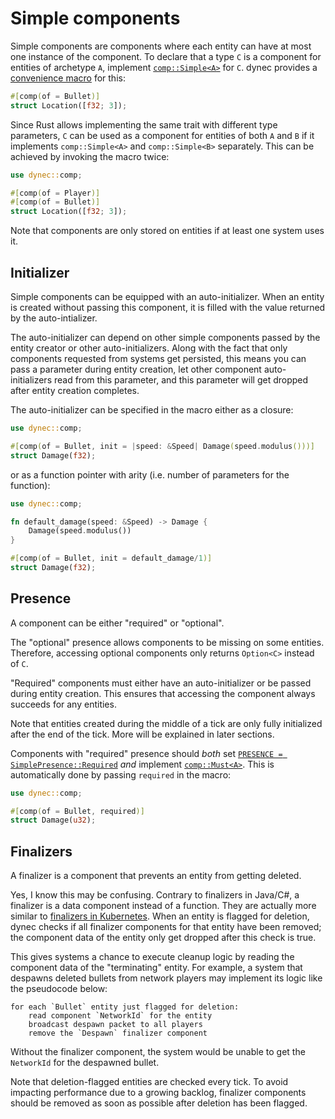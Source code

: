# Simple components

Simple components are components where
each entity can have at most one instance of the component.
To declare that a type `C` is a component for entities of archetype `A`,
implement [`comp::Simple<A>`][comp.simple] for `C`.
dynec provides a [convenience macro][macro.comp] for this:

```rust
#[comp(of = Bullet)]
struct Location([f32; 3]);
```

Since Rust allows implementing the same trait with different type parameters,
`C` can be used as a component for entities of both `A` and `B`
if it implements `comp::Simple<A>` and `comp::Simple<B>` separately.
This can be achieved by invoking the macro twice:

```rust
use dynec::comp;

#[comp(of = Player)]
#[comp(of = Bullet)]
struct Location([f32; 3]);
```

Note that components are only stored on entities if at least one system uses it.

## Initializer

Simple components can be equipped with an auto-initializer.
When an entity is created without passing this component,
it is filled with the value returned by the auto-intializer.

The auto-initializer can depend on other simple components
passed by the entity creator or other auto-initializers.
Along with the fact that only components requested from systems get persisted,
this means you can pass a parameter during entity creation,
let other component auto-initializers read from this parameter,
and this parameter will get dropped after entity creation completes.

The auto-initializer can be specified in the macro
either as a closure:

```rust
use dynec::comp;

#[comp(of = Bullet, init = |speed: &Speed| Damage(speed.modulus()))]
struct Damage(f32);
```

or as a function pointer with arity (i.e. number of parameters for the function):

```rust
use dynec::comp;

fn default_damage(speed: &Speed) -> Damage {
    Damage(speed.modulus()) 
}

#[comp(of = Bullet, init = default_damage/1)]
struct Damage(f32);
```

## Presence

A component can be either "required" or "optional".

The "optional" presence allows components to be missing on some entities.
Therefore, accessing optional components only returns `Option<C>` instead of `C`.

"Required" components must either have an auto-initializer
or be passed during entity creation.
This ensures that accessing the component always succeeds for any entities.

Note that entities created during the middle of a tick
are only fully initialized after the end of the tick.
More will be explained in later sections.

Components with "required" presence should *both*
set [`PRESENCE = SimplePresence::Required`][comp.simple.presence]
*and* implement [`comp::Must<A>`][must].
This is automatically done by passing `required` in the macro:

```rust
use dynec::comp;

#[comp(of = Bullet, required)]
struct Damage(u32);
```

## Finalizers

A finalizer is a component that prevents an entity from getting deleted.

Yes, I know this may be confusing.
Contrary to finalizers in Java/C\#,
a finalizer is a data component instead of a function.
They are actually more similar to [finalizers in Kubernetes][k8s-finalizers].
When an entity is flagged for deletion,
dynec checks if all finalizer components for that entity have been removed;
the component data of the entity only get dropped after this check is true.

This gives systems a chance to execute cleanup logic
by reading the component data of the "terminating" entity.
For example, a system that despawns deleted bullets from network players
may implement its logic like the pseudocode below:

```
for each `Bullet` entity just flagged for deletion:
    read component `NetworkId` for the entity
    broadcast despawn packet to all players
    remove the `Despawn` finalizer component
```

Without the finalizer component,
the system would be unable to get the `NetworkId` for the despawned bullet.

Note that deletion-flagged entities are checked every tick.
To avoid impacting performance due to a growing backlog,
finalizer components should be removed as soon as possible
after deletion has been flagged.

[comp.simple]: https://sof3.github.io/dynec/master/dynec/comp/trait.Simple.html
[comp.simple.presence]: https://sof3.github.io/dynec/master/dynec/comp/trait.Simple.html#associatedconstant.PRESENCE
[macro.comp]: https://sof3.github.io/dynec/master/dynec/attr.comp.html
[simple-presence.required]: https://sof3.github.io/dynec/master/dynec/comp/enum.SimplePresence.html#variant.Required
[simple-presence.optional]: https://sof3.github.io/dynec/master/dynec/comp/enum.SimplePresence.html#variant.Optional
[must]: https://sof3.github.io/dynec/master/dynec/comp/trait.Must.html
[k8s-finalizers]: https://kubernetes.io/docs/concepts/overview/working-with-objects/finalizers/
